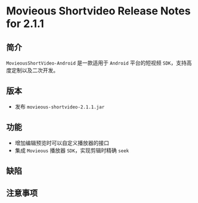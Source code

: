 # Movieous Shortvideo Release Notes for 2.1.1

## 简介

`MovieousShortVideo-Android` 是一款适用于 `Android` 平台的短视频 `SDK`，支持高度定制以及二次开发。

## 版本

* 发布 `movieous-shortvideo-2.1.1.jar`

## 功能

* 增加编辑预览时可以自定义播放器的接口
* 集成 `Movieous` 播放器 `SDK`，实现剪辑时精确 `seek`

## 缺陷

## 注意事项
